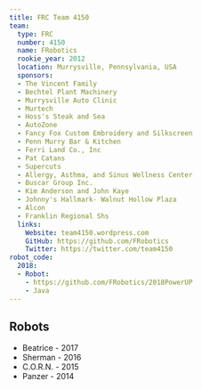 ```yaml
---
title: FRC Team 4150
team:
  type: FRC
  number: 4150
  name: FRobotics
  rookie_year: 2012
  location: Murrysville, Pennsylvania, USA
  sponsors:
  - The Vincent Family
  - Bechtel Plant Machinery
  - Murrysville Auto Clinic
  - Murtech
  - Hoss's Steak and Sea
  - AutoZone
  - Fancy Fox Custom Embroidery and Silkscreen
  - Penn Murry Bar & Kitchen
  - Ferri Land Co., Inc
  - Pat Catans
  - Supercuts
  - Allergy, Asthma, and Sinus Wellness Center
  - Buscar Group Inc.
  - Kim Anderson and John Kaye
  - Johnny's Hallmark- Walnut Hollow Plaza
  - Alcon
  - Franklin Regional Shs
  links:
    Website: team4150.wordpress.com
    GitHub: https://github.com/FRobotics
    Twitter: https://twitter.com/team4150
robot_code:
  2018:
  - Robot:
    - https://github.com/FRobotics/2018PowerUP
    - Java
---
```


## Robots

- Beatrice - 2017
- Sherman - 2016
- C.O.R.N. - 2015
- Panzer - 2014
